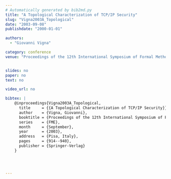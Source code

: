 ```yaml
---
# Automatically generated by bib2md.py
title: "A Topological Characterization of TCP/IP Security"
slug: "Vigna2003A_Topological"
date: "2003-09-08"
publishdate: "2000-01-01"

authors:
  - "Giovanni Vigna"

category: conference
venue: "Proceedings of the 12th International Symposium of Formal Methods Europe (FME)"


slides: no
paper: no
text: no

video_url: no

bibtex: |
    @inproceedings{Vigna2003A_Topological,
      title     = {{A Topological Characterization of TCP/IP Security}},
      author    = {Vigna, Giovanni},
      booktitle = {Proceedings of the 12th International Symposium of Formal Methods Europe},
      series    = {FME},
      month     = {September},
      year      = {2003},
      address   = {Pisa, Italy},
      pages     = {914--940},
      publisher = {Springer-Verlag}
    }




---
```



